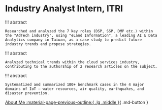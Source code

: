 # Industry Analyst Intern, ITRI

<!-- TODO: Introduce ITRI -->

<!-- TODO: What did I do in ITRI?  -->

<!-- TODO: What I've learned in ITRI?  -->

!!! abstract

    Researched and analyzed the 7 key roles (DSP, SSP, DMP etc.) within the "AdTech industry", using "eLand Information", a leading AI & Data Analytics company in Taiwan, as a case study to predict future industry trends and propose strategies.

!!! abstract
    
    Analyzed technical trends within the cloud services industry, contributing to the authorship of 2 research articles on the subject.

!!! abstract

    Systematized and summarized 100+ benchmark cases in the 4 major domains of IoT – water resources, air quality, earthquakes, and disaster prevention.

[About Me :material-page-previous-outline:{ .lg .middle }](../../index.md){ .md-button }